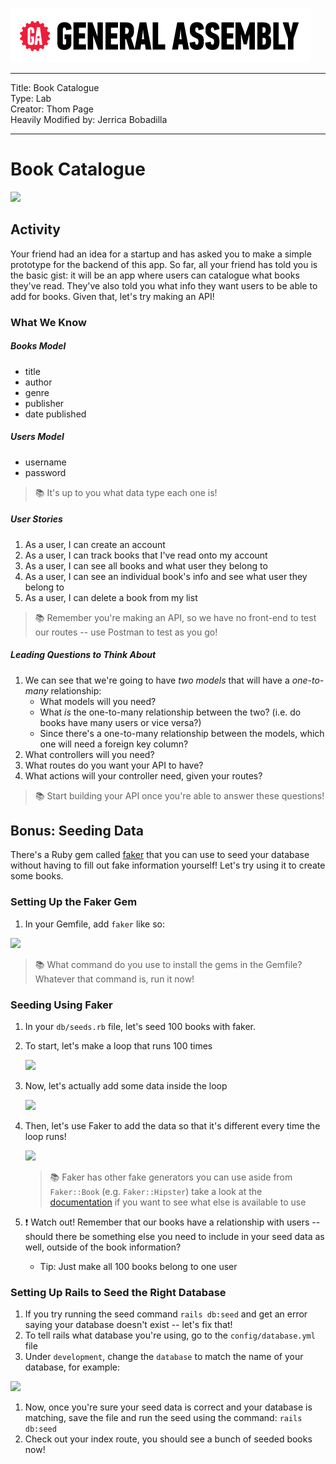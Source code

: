 ![](/ga_cog.png)

---
Title: Book Catalogue<br>
Type: Lab<br>
Creator: Thom Page<br>
Heavily Modified by: Jerrica Bobadilla

---

# Book Catalogue

![](https://cdn-images-1.medium.com/max/1024/1*YLlZ96J3p8GFkIh1USVMzg.jpeg)

## Activity

Your friend had an idea for a startup and has asked you to make a simple prototype for the backend of this app. So far, all your friend has told you is the basic gist: it will be an app where users can catalogue what books they've read. They've also told you what info they want users to be able to add for books. Given that, let's try making an API!

### What We Know

##### Books Model

  - title
  - author
  - genre
  - publisher
  - date published

##### Users Model

  - username
  - password

> :books: It's up to you what data type each one is!

##### User Stories  

1. As a user, I can create an account
1. As a user, I can track books that I've read onto my account
1. As a user, I can see all books and what user they belong to
1. As a user, I can see an individual book's info and see what user they belong to
1. As a user, I can delete a book from my list

> :books: Remember you're making an API, so we have no front-end to test our routes -- use Postman to test as you go!
##### Leading Questions to Think About

1. We can see that we're going to have _two models_ that will have a _one-to-many_ relationship:
    - What models will you need?
    - What _is_ the one-to-many relationship between the two? (i.e. do books have many users or vice versa?)
    - Since there's a one-to-many relationship between the models, which one will need a foreign key column?
1. What controllers will you need?
1. What routes do you want your API to have?
1. What actions will your controller need, given your routes?

> :books: Start building your API once you're able to answer these questions!

## Bonus: Seeding Data

There's a Ruby gem called [faker](https://github.com/stympy/faker) that you can use to seed your database without having to fill out fake information yourself! Let's try using it to create some books.

### Setting Up the Faker Gem

1. In your Gemfile, add `faker` like so:

![](https://i.imgur.com/Vxqxcgs.png)

> :books: What command do you use to install the gems in the Gemfile? Whatever that command is, run it now!

### Seeding Using Faker

1. In your `db/seeds.rb` file, let's seed 100 books with faker.
1. To start, let's make a loop that runs 100 times

    ![](https://i.imgur.com/8YEIS0H.png)

1. Now, let's actually add some data inside the loop

    ![](https://i.imgur.com/TOSu8lS.png)

1. Then, let's use Faker to add the data so that it's different every time the loop runs!

    ![](https://i.imgur.com/7hZs4Up.png)

    > :books: Faker has other fake generators you can use aside from `Faker::Book` (e.g. `Faker::Hipster`) take a look at the [documentation](https://github.com/stympy/faker) if you want to see what else is available to use

1. :exclamation: Watch out! Remember that our books have a relationship with users -- should there be something else you need to include in your seed data as well, outside of the book information?
    - Tip: Just make all 100 books belong to one user

### Setting Up Rails to Seed the Right Database

1. If you try running the seed command `rails db:seed` and get an error saying your database doesn't exist -- let's fix that!
1. To tell rails what database you're using, go to the `config/database.yml` file
1. Under `development`, change the `database` to match the name of your database, for example:

![](https://i.imgur.com/HaM6Tau.png)

1. Now, once you're sure your seed data is correct and your database is matching, save the file and run the seed using the command: `rails db:seed`
1. Check out your index route, you should see a bunch of seeded books now!

